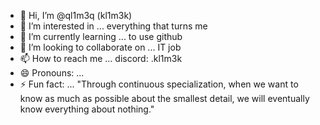 - 👋 Hi, I’m @ql1m3q (kl1m3k)
- 👀 I’m interested in ... everything that turns me
- 🌱 I’m currently learning ... to use github
- 💞️ I’m looking to collaborate on ... IT job
- 📫 How to reach me ... discord: .kl1m3k
- 😄 Pronouns: ... 
- ⚡ Fun fact: ... "Through continuous specialization, when we want to know as much as possible about the smallest detail, we will eventually know everything about nothing."

<!---
ql1m3q/ql1m3q is a ✨ special ✨ repository because its `README.md` (this file) appears on your GitHub profile.
You can click the Preview link to take a look at your changes.
--->
